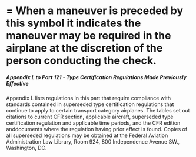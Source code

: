 
# = When a maneuver is preceded by this symbol it indicates the maneuver may be required in the airplane at the discretion of the person conducting the check.
##### Appendix L to Part 121 - Type Certification Regulations Made Previously Effective

Appendix L lists regulations in this part that require compliance with standards contained in superseded type certification regulations that continue to apply to certain transport category airplanes. The tables set out citations to current CFR section, applicable aircraft, superseded type certification regulation and applicable time periods, and the CFR edition anddocuments where the regulation having prior effect is found. Copies of all superseded regulations may be obtained at the Federal Aviation Administration Law Library, Room 924, 800 Independence Avenue SW., Washington, DC.
